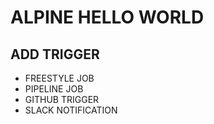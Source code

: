 # ALPINE HELLO WORLD
## ADD TRIGGER
- FREESTYLE JOB
- PIPELINE JOB
- GITHUB TRIGGER
- SLACK NOTIFICATION
